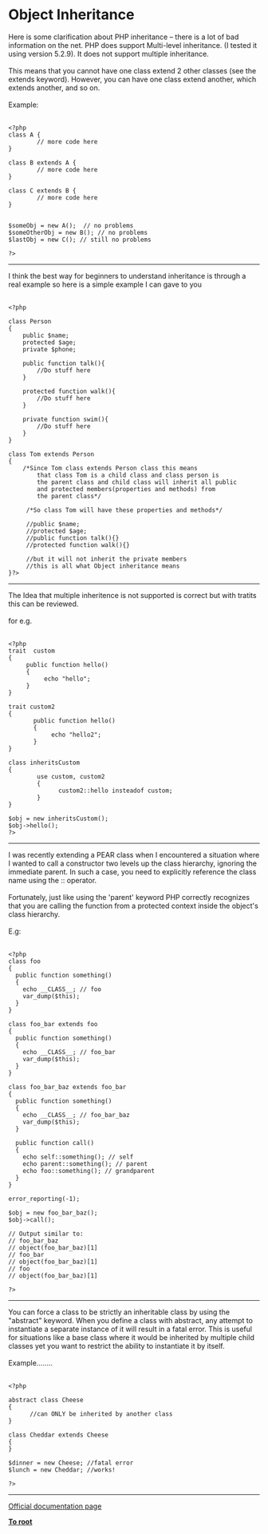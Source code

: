 # Object Inheritance



Here is some clarification about PHP inheritance &#x2013; there is a lot of bad information on the net.  PHP does support Multi-level inheritance.  (I tested it using version 5.2.9).  It does not support multiple inheritance.<br> <br>This means that you cannot have one class extend 2 other classes (see the extends keyword).  However, you can have one class extend another, which extends another, and so on. <br> <br>Example:<br> <br>

```
<?php
class A {
        // more code here
}
 
class B extends A {
        // more code here
}
 
class C extends B {
        // more code here
}
 
 
$someObj = new A();  // no problems
$someOtherObj = new B(); // no problems
$lastObj = new C(); // still no problems
 
?>
```
  

---

I think the best way for beginners to understand inheritance is through a real example so here is a simple example I can gave to you <br><br>

```
<?php

class Person
{
    public $name;
    protected $age;
    private $phone;

    public function talk(){
        //Do stuff here
    }

    protected function walk(){
        //Do stuff here
    }

    private function swim(){
        //Do stuff here
    }
}

class Tom extends Person
{
    /*Since Tom class extends Person class this means 
        that class Tom is a child class and class person is 
        the parent class and child class will inherit all public 
        and protected members(properties and methods) from
        the parent class*/

     /*So class Tom will have these properties and methods*/

     //public $name;
     //protected $age;
     //public function talk(){}
     //protected function walk(){}

     //but it will not inherit the private members 
     //this is all what Object inheritance means
}?>
```
  

---

The Idea that multiple inheritence is not supported is correct but with tratits this can be reviewed.<br><br>for e.g.<br> <br>

```
<?php
trait  custom
{
     public function hello()
     {
          echo "hello";
     }
}

trait custom2
{
       public function hello()
       {
            echo "hello2";
       }
}

class inheritsCustom
{
        use custom, custom2
        {
              custom2::hello insteadof custom;
        }
}

$obj = new inheritsCustom();
$obj->hello();
?>
```
  

---

I was recently extending a PEAR class when I encountered a situation where I wanted to call a constructor two levels up the class hierarchy, ignoring the immediate parent.  In such a case, you need to explicitly reference the class name using the :: operator.<br><br>Fortunately, just like using the &apos;parent&apos; keyword PHP correctly recognizes that you are calling the function from a protected context inside the object&apos;s class hierarchy.<br><br>E.g:<br><br>

```
<?php
class foo
{
  public function something()
  {
    echo __CLASS__; // foo
    var_dump($this);
  }
}

class foo_bar extends foo
{
  public function something()
  {
    echo __CLASS__; // foo_bar
    var_dump($this);
  }
}

class foo_bar_baz extends foo_bar
{
  public function something()
  {
    echo __CLASS__; // foo_bar_baz
    var_dump($this);
  }

  public function call()
  {
    echo self::something(); // self
    echo parent::something(); // parent
    echo foo::something(); // grandparent
  }
}

error_reporting(-1);

$obj = new foo_bar_baz();
$obj->call();

// Output similar to:
// foo_bar_baz
// object(foo_bar_baz)[1]
// foo_bar
// object(foo_bar_baz)[1]
// foo
// object(foo_bar_baz)[1]

?>
```
  

---

You can force a class to be strictly an inheritable class by using the "abstract" keyword. When you define a class with abstract, any attempt to instantiate a separate instance of it will result in a fatal error. This is useful for situations like a base class where it would be inherited by multiple child classes yet you want to restrict the ability to instantiate it by itself.<br><br>Example........<br><br>

```
<?php

abstract class Cheese
{
      //can ONLY be inherited by another class
}

class Cheddar extends Cheese
{
}

$dinner = new Cheese; //fatal error
$lunch = new Cheddar; //works!

?>
```
  

---

[Official documentation page](https://www.php.net/manual/en/language.oop5.inheritance.php)

**[To root](/README.md)**